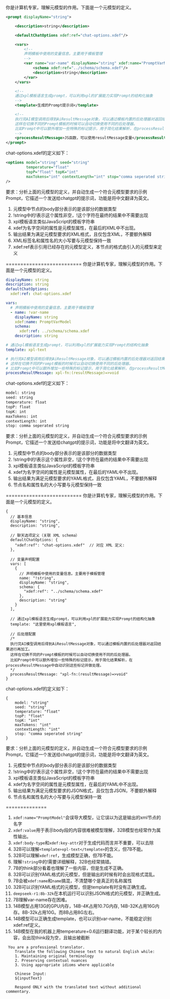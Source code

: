你是计算机专家，理解元模型的作用。下面是一个元模型的定义。

```xml
<prompt displayName="string">

    <description>string</description>

    <defaultChatOptions xdef:ref="chat-options.xdef"/>

    <vars>
        <!--
        声明模板中使用的变量信息。主要用于模板管理
        -->
        <var name="var-name" displayName="string" xdef:name="PromptVarModel">
            <schema xdef:ref="../schema/schema.xdef"/>
            <description>string</description>
        </var>
    </vars>

    <!--
    通过xpl模板语言生成prompt，可以利用xpl的扩展能力实现Prompt的结构化抽象
    -->
    <template>生成的Prompt提示词</template>

    <!--
    执行完AI模型调用后得到AiResultMessage对象，可以通过模板内置的后处理器对返回结果进行再加工。
    这样在切换不同的Prompt模板的时候可以自动切换使用不同的后处理器。
    比如Prompt中可以额外增加一些特殊的标记提示，用于简化结果解析，在processResultMessage中自动识别这些标记并做处理。
    -->
    <processResultMessage>JS函数，可以使用resultMessage变量</processResultMessage>
</prompt>
```

chat-options.xdef的定义如下：
```xml
<options model="string" seed="string"
         temperature="float"
         topP="float" topK="int"
         maxTokens="int" contextLength="int" stop="comma seperated string"
/>
```

要求：分析上面的元模型的定义，并自动生成一个符合元模型要求的示例Prompt，它描述一个发送给chatgpt的提示词，功能是将中文翻译为英文。

1. 元模型中节点的body部分表示的是该部分的数据类型
2. !string中的!表示这个属性非空，!这个字符在最终的结果中不需要出现
3. xpl模板语言类似JavaScript的模板字符串
4. xdef为名字空间的属性是元模型属性，在最后的XML中不出现。
5. 输出结果为满足元模型要求的XML格式，且仅包含XML，不要额外解释
6. XML标签名和属性名的大小写要与元模型保持一致
7. xdef:ref表示引用已经存在的元模型定义，本节点的格式由引入的元模型来定义


==========================
你是计算机专家，理解元模型的作用。下面是一个元模型的定义。

```yaml
displayName: string
description: string
defaultChatOptions:
  xdef:ref: chat-options.xdef

vars:
  # 声明模板中使用的变量信息。主要用于模板管理
  - name: !var-name
    displayName: string
    xdef:name: PromptVarModel
    schema:
      xdef:ref: ../schema/schema.xdef
    description: string

# 通过xpl模板语言生成prompt，可以利用xpl的扩展能力实现Prompt的结构化抽象
template: xpl-text

# 执行完AI模型调用后得到AiResultMessage对象，可以通过模板内置的后处理器对返回结果进行再加工。
# 这样在切换不同的Prompt模板的时候可以自动切换使用不同的后处理器。
# 比如Prompt中可以额外增加一些特殊的标记提示，用于简化结果解析，在processResultMessage中自动识别这些标记并做处理。
processResultMessage: xpl-fn:(resultMessage)=>void
```

chat-options.xdef的定义如下：

```xml
model: string
seed: string
temperature: float
topP: float
topK: int
maxTokens: int
contextLength: int
stop: comma seperated string
```

要求：分析上面的元模型的定义，并自动生成一个符合元模型要求的示例Prompt，它描述一个发送给chatgpt的提示词，功能是将中文翻译为英文。

1. 元模型中节点的body部分表示的是该部分的数据类型
2. !string中的!表示这个属性非空，!这个字符在最终的结果中不需要出现
3. xpl模板语言类似JavaScript的模板字符串
4. xdef为名字空间的属性是元模型属性，在最后的YAML中不出现。
5. 输出结果为满足元模型要求的YAML格式，且仅包含YAML，不要额外解释
6. 节点名和属性名的大小写要与元模型保持一致


==========================
你是计算机专家，理解元模型的作用。下面是一个元模型的定义。

```json5
{
  // 基本信息
  displayName: "string",
  description: "string",

  // 聊天选项定义（关联 XML schema）
  defaultChatOptions: {
    "xdef:ref": "chat-options.xdef"  // 对应 XML 定义:
  },

  // 变量声明配置
  vars: [
    {
      // 声明模板中使用的变量信息。主要用于模板管理
      name: "!string",
      displayName: "string",
      schema: {
        "xdef:ref": "../schema/schema.xdef"
      },
      description: "string"
    }
  ],

  // 通过xpl模板语言生成prompt，可以利用xpl的扩展能力实现Prompt的结构化抽象
  template: "这里使用xpl模板语言",

  // 后处理配置
  /*
  执行完AI模型调用后得到AiResultMessage对象，可以通过模板内置的后处理器对返回结果进行再加工。
  这样在切换不同的Prompt模板的时候可以自动切换使用不同的后处理器。
  比如Prompt中可以额外增加一些特殊的标记提示，用于简化结果解析，在processResultMessage中自动识别这些标记并做处理。
  */
  processResultMessage: "xpl-fn:(resultMessage)=>void"
}
```

chat-options.xdef的定义如下：

```json5
{
	model: "string"
	seed: "string"
	temperature: "float"
	topP: "float"
	topK: "int"
	maxTokens: "int"
	contextLength: "int"
	stop: "comma seperated string"
}
```

要求：分析上面的元模型的定义，并自动生成一个符合元模型要求的示例Prompt，它描述一个发送给chatgpt的提示词，功能是将中文翻译为英文。

1. 元模型中节点的body部分表示的是该部分的数据类型
2. !string中的!表示这个属性非空，!这个字符在最终的结果中不需要出现
3. xpl模板语言类似JavaScript的模板字符串
4. xdef为名字空间的属性是元模型属性，在最后的YAML中不出现。
5. 输出结果为满足元模型要求的JSON格式，且仅包含JSON，不要额外解释
6. 节点名和属性名的大小写要与元模型保持一致

==============
1. `xdef:name="PromptModel"`会误导大模型，让它误以为这是输出的xml节点的名字
2. `xdef:value`用于表示body段的内容很难被模型理解，32B模型也经常作为属性输出。
3. `xdef:body-type`和`xdef:key-attr`对于生成代码而言并不重要，可以去除
4. 32B可以理解`<template>xpl-text</template>`的含义，但7B不能。
5. 32B可以理解`xdef:ref`，生成模型正确，但7B不能。
6. 理解`!string`中的!需要详细解释，32B也经常搞错。
7. 7B的think部分看着也理解了一些内容，但是生成不正确。
8. 32B可以识别YAML格式的元模型，但是输出的时候有时会出现格式混乱。
9. 7B会被`xdef:name`和`name`搞混，不清楚哪个是真正的名称属性
10. 32B可以识别YAML格式的元模型，但是template有时没有正确生成。
11. `deepseek-r1:8b-32k`在本机运行可以识别JSON格式的元模型，并正确生成。
12. 7B理解var-name存在困难。
13. 14B模型占用13G的GPU内存，14B-4K占用10.7G内存, 14B-32K占用16G内存。8B-32k占用10G。而8B占用8G左右。
14. 14B模型可以正确生成template，也可以识别var-name，不能稳定识别xdef:ref定义。
15. 14B模型在我的机器上用temperature=0.6运行翻译功能，对于某个较长的内容，会出现think段为空，且输出被截断

```
 You are a professional translator.
	Translate the following Chinese text to natural English while:
	1. Maintaining original terminology
	2. Preserving contextual nuances
	3. Using appropriate idioms where applicable

	Chinese Input:
	${inputText}

	Respond ONLY with the translated text without additional commentary.

```
